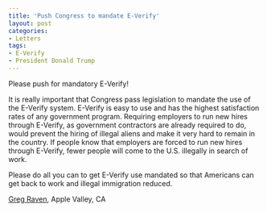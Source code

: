```yaml
---
title: 'Push Congress to mandate E-Verify'
layout: post
categories:
- Letters
tags:
- E-Verify
- President Donald Trump
---
```


Please push for mandatory E-Verify!

It is really important that Congress pass legislation to mandate the use of the E-Verify system. E-Verify is easy to use and has the highest satisfaction rates of any government program. Requiring employers to run new hires through E-Verify, as government contractors are already required to do, would prevent the hiring of illegal aliens and make it very hard to remain in the country. If people know that employers are forced to run new hires through E-Verify, fewer people will come to the U.S. illegally in search of work.

Please do all you can to get E-Verify use mandated so that Americans can get back to work and illegal immigration reduced.

[Greg Raven](https://www.gregraven.org/), Apple Valley, CA